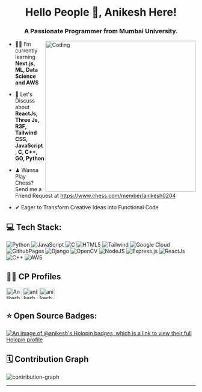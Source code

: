 <h1 align="center">Hello People 👋, Anikesh Here!</h1>

<h3 align="center">A Passionate Programmer from Mumbai University.</h3>
<img align="right" alt="Coding" width="400" src="https://media.giphy.com/media/XxMTS8OOwl59C/giphy.gif">



- 👨‍💻 I’m currently learning **Next.js, ML, Data Science and AWS**

- 💬 Let's Discuss about **ReactJs, Three Js, R3F, Tailwind CSS, JavaScript, C, C++, GO, Python**

- ♟ Wanna Play Chess? Send me a Friend Request at https://www.chess.com/member/anikesh0204

- ✔ Eager to Transform Creative Ideas into Functional Code



## 💻 Tech Stack:
![Python](https://img.shields.io/badge/python-3670A0?style=for-the-badge&logo=python&logoColor=ffdd54) ![JavaScript](https://img.shields.io/badge/javascript-%23323330.svg?style=for-the-badge&logo=javascript&logoColor=%23F7DF1E) ![C](https://img.shields.io/badge/c-%2300599C.svg?style=for-the-badge&logo=c&logoColor=white) ![HTML5](https://img.shields.io/badge/html5-%23E34F26.svg?style=for-the-badge&logo=html5&logoColor=white) ![Tailwind](https://img.shields.io/badge/tailwindcss-0F172A?&logo=tailwindcss) ![Google Cloud](https://img.shields.io/badge/GoogleCloud-%234285F4.svg?style=for-the-badge&logo=google-cloud&logoColor=white) ![GithubPages](https://img.shields.io/badge/github%20pages-121013?style=for-the-badge&logo=github&logoColor=white) ![Django](https://img.shields.io/badge/django-%23092E20.svg?style=for-the-badge&logo=django&logoColor=white) ![OpenCV](https://img.shields.io/badge/opencv-%23white.svg?style=for-the-badge&logo=opencv&logoColor=white) ![NodeJS](https://img.shields.io/badge/node.js-6DA55F?style=for-the-badge&logo=node.js&logoColor=white) ![Express.js](https://img.shields.io/badge/express.js-%23404d59.svg?style=for-the-badge&logo=express&logoColor=%2361DAFB) ![ReactJs](https://img.shields.io/badge/react-%2320232a.svg?style=for-the-badge&logo=react&logoColor=%2361DAFB) ![C++](https://img.shields.io/badge/C++-00599C?style=flat-square&logo=C%2B%2B&logoColor=white) ![AWS](https://img.shields.io/badge/Amazon%20AWS-232F3E.svg?style=for-the-badge&logo=Amazon-AWS&logoColor=white)

## 👨‍💻 CP Profiles
<a href="https://www.leetcode.com/anikeshkulal02" target="_blank"><img align="center" src="https://raw.githubusercontent.com/rahuldkjain/github-profile-readme-generator/master/src/images/icons/Social/leet-code.svg" alt="Anikesh02" height="30" width="40" /></a>
<a href="https://www.codechef.com/users/anikeshkulal" target="_blank"><img align="center" src="https://cdn.jsdelivr.net/npm/simple-icons@3.1.0/icons/codechef.svg" alt="anikeshkulal" height="30" width="40" /></a>
<a href="https://auth.geeksforgeeks.org/user/anikeshkulal" target="blank"><img align="center" src="https://raw.githubusercontent.com/rahuldkjain/github-profile-readme-generator/master/src/images/icons/Social/geeks-for-geeks.svg" alt="anikeshkulal" height="30" width="40" /></a>

## ⭐ Open Source Badges: 
[![An image of @anikesh's Holopin badges, which is a link to view their full Holopin profile](https://holopin.me/anikesh)](https://holopin.io/@anikesh)


## 🗓️ Contribution Graph
![contribution-graph](https://github-readme-activity-graph.vercel.app/graph?username=anikesh02&bg_color=12111d&color=ffffff&line=1055e0&point=00ff11&area=true&hide_border=true)


---
